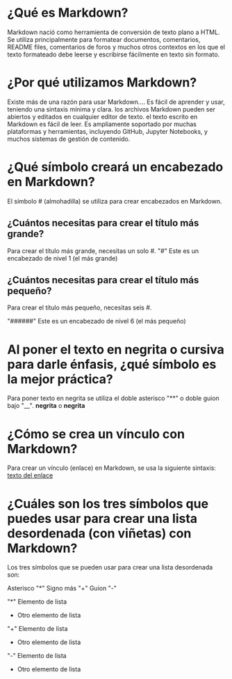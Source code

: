 # ¿Qué es Markdown?
Markdown nació como herramienta de conversión de texto plano a HTML.
Se utiliza principalmente para formatear documentos, comentarios, README files, comentarios de foros y muchos otros contextos en los que el texto formateado debe leerse y escribirse fácilmente en texto sin formato.

# ¿Por qué utilizamos Markdown?
Existe más de una razón para usar Markdown....
Es fácil de aprender y usar, teniendo una sintaxis mínima y clara.
los archivos Markdown pueden ser abiertos y editados en cualquier editor de texto.
el texto escrito en Markdown es fácil de leer.
Es ampliamente soportado por muchas plataformas y herramientas, incluyendo GitHub, Jupyter Notebooks, y muchos sistemas de gestión de contenido.

# ¿Qué símbolo creará un encabezado en Markdown?
El símbolo # (almohadilla) se utiliza para crear encabezados en Markdown.

## ¿Cuántos necesitas para crear el título más grande?
Para crear el título más grande, necesitas un solo #.
"#" Este es un encabezado de nivel 1 (el más grande)

## ¿Cuántos necesitas para crear el título más pequeño?
Para crear el título más pequeño, necesitas seis #.

"######" Este es un encabezado de nivel 6 (el más pequeño)

# Al poner el texto en negrita o cursiva para darle énfasis, ¿qué símbolo es la mejor práctica?
Para poner texto en negrita se utiliza el doble asterisco "**" o doble guion bajo "__".
**negrita** o __negrita__

# ¿Cómo se crea un vínculo con Markdown?
Para crear un vínculo (enlace) en Markdown, se usa la siguiente sintaxis:
[texto del enlace](URL)

# ¿Cuáles son los tres símbolos que puedes usar para crear una lista desordenada (con viñetas) con Markdown?
Los tres símbolos que se pueden usar para crear una lista desordenada son:

Asterisco "*"
Signo más "+"
Guion "-"

"*" Elemento de lista
* Otro elemento de lista

"+" Elemento de lista
+ Otro elemento de lista

"-" Elemento de lista
- Otro elemento de lista
